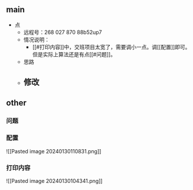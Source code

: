 ## main

- 点
	- 远程号：268 027 870  88b52up7
	- 情况说明：
		- [[#打印内容]]中，交班项目太宽了，需要调小一点。调[[配置]]即可。但是实际上算法还是有点[[#问题]]。
	- 思路
	- 修改
		- 


## other

### 问题



### 配置

![[Pasted image 20240130110831.png]]

### 打印内容

![[Pasted image 20240130104341.png]]

